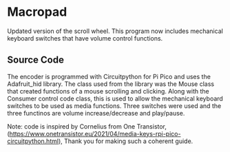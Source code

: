 # Macropad
Updated version of the scroll wheel. This program now includes mechanical keyboard switches that have volume control functions.

## Source Code
The encoder is programmed with Circuitpython for Pi Pico and uses the Adafruit_hid library. The class used from the library was the Mouse class that created functions of a mouse scrolling and clicking. Along with the Consumer control code class, this is used to allow the mechanical keyboard switches to be used as media functions. Three switches were used and the three functinos are volume increase/decrease and play/pause.

Note: code is inspired by Cornelius from One Transistor, (https://www.onetransistor.eu/2021/04/media-keys-rpi-pico-circuitpython.html), Thank you for making such a coherent guide.
